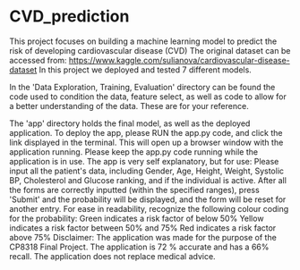 # CVD_prediction
This project focuses on building a machine learning model to predict the risk of developing cardiovascular disease (CVD)
The original dataset can be accessed from: https://www.kaggle.com/sulianova/cardiovascular-disease-dataset
In this project we deployed and tested 7 different models.

In the 'Data Exploration, Training, Evaluation' directory can be found the code used to condition the data, feature
select, as well as code to allow for a better understanding of the data. These are for your reference.

The 'app' directory holds the final model, as well as the deployed application. 
To deploy the app, please RUN the app.py code, and click the link displayed in the terminal. This will open up a 
browser window with the application running. 
Please keep the app.py code running while the application is in use.
The app is very self explanatory, but for use:
Please input all the patient's data, including Gender, Age, Height, Weight, Systolic BP, Cholesterol and Glucose
ranking, and if the individual is active. After all the forms are correctly inputted (within the specified ranges),
press 'Submit' and the probability will be displayed, and the form will be reset for another entry.
For ease in readability, recognize the following colour coding for the probability:
Green indicates a risk factor of below 50%
Yellow indicates a risk factor between 50% and 75%
Red indicates a risk factor above 75%
Disclaimer: The application was made for the purpose of the CP8318 Final Project. The application is 72 % accurate and has a 66% recall. The application does not replace medical advice. 
